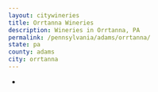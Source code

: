 ```yaml
---
layout: citywineries
title: Orrtanna Wineries
description: Wineries in Orrtanna, PA
permalink: /pennsylvania/adams/orrtanna/
state: pa
county: adams
city: orrtanna
---
```

-
